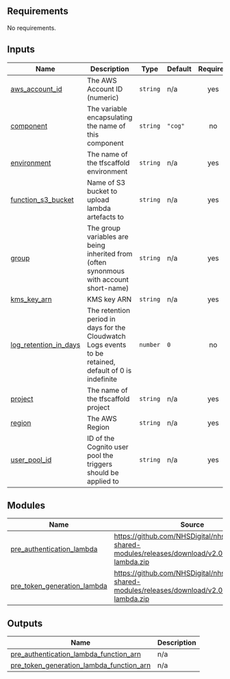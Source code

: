 <!-- BEGIN_TF_DOCS -->
<!-- markdownlint-disable -->
<!-- vale off -->

## Requirements

No requirements.
## Inputs

| Name | Description | Type | Default | Required |
|------|-------------|------|---------|:--------:|
| <a name="input_aws_account_id"></a> [aws\_account\_id](#input\_aws\_account\_id) | The AWS Account ID (numeric) | `string` | n/a | yes |
| <a name="input_component"></a> [component](#input\_component) | The variable encapsulating the name of this component | `string` | `"cog"` | no |
| <a name="input_environment"></a> [environment](#input\_environment) | The name of the tfscaffold environment | `string` | n/a | yes |
| <a name="input_function_s3_bucket"></a> [function\_s3\_bucket](#input\_function\_s3\_bucket) | Name of S3 bucket to upload lambda artefacts to | `string` | n/a | yes |
| <a name="input_group"></a> [group](#input\_group) | The group variables are being inherited from (often synonmous with account short-name) | `string` | n/a | yes |
| <a name="input_kms_key_arn"></a> [kms\_key\_arn](#input\_kms\_key\_arn) | KMS key ARN | `string` | n/a | yes |
| <a name="input_log_retention_in_days"></a> [log\_retention\_in\_days](#input\_log\_retention\_in\_days) | The retention period in days for the Cloudwatch Logs events to be retained, default of 0 is indefinite | `number` | `0` | no |
| <a name="input_project"></a> [project](#input\_project) | The name of the tfscaffold project | `string` | n/a | yes |
| <a name="input_region"></a> [region](#input\_region) | The AWS Region | `string` | n/a | yes |
| <a name="input_user_pool_id"></a> [user\_pool\_id](#input\_user\_pool\_id) | ID of the Cognito user pool the triggers should be applied to | `string` | n/a | yes |
## Modules

| Name | Source | Version |
|------|--------|---------|
| <a name="module_pre_authentication_lambda"></a> [pre\_authentication\_lambda](#module\_pre\_authentication\_lambda) | https://github.com/NHSDigital/nhs-notify-shared-modules/releases/download/v2.0.22/terraform-lambda.zip | n/a |
| <a name="module_pre_token_generation_lambda"></a> [pre\_token\_generation\_lambda](#module\_pre\_token\_generation\_lambda) | https://github.com/NHSDigital/nhs-notify-shared-modules/releases/download/v2.0.22/terraform-lambda.zip | n/a |
## Outputs

| Name | Description |
|------|-------------|
| <a name="output_pre_authentication_lambda_function_arn"></a> [pre\_authentication\_lambda\_function\_arn](#output\_pre\_authentication\_lambda\_function\_arn) | n/a |
| <a name="output_pre_token_generation_lambda_function_arn"></a> [pre\_token\_generation\_lambda\_function\_arn](#output\_pre\_token\_generation\_lambda\_function\_arn) | n/a |
<!-- vale on -->
<!-- markdownlint-enable -->
<!-- END_TF_DOCS -->
